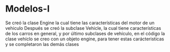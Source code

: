 # Modelos-I
Se creó la clase Engine la cual tiene las características del motor de un vehiculo
Después se creó la subclase Vehicle, la cual tiene características de los carros en general, y por último subclases de vehículo,
en el código la clase vehíclo se creo con un objeto engine, para tener estas carácteristicas y se completaron las demás clases

